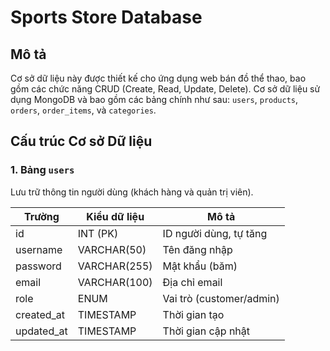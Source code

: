 # Sports Store Database

## Mô tả

Cơ sở dữ liệu này được thiết kế cho ứng dụng web bán đồ thể thao, bao gồm các chức năng CRUD (Create, Read, Update, Delete). Cơ sở dữ liệu sử dụng MongoDB và bao gồm các bảng chính như sau: `users`, `products`, `orders`, `order_items`, và `categories`.

## Cấu trúc Cơ sở Dữ liệu

### 1. Bảng `users`

Lưu trữ thông tin người dùng (khách hàng và quản trị viên).

| Trường         | Kiểu dữ liệu  | Mô tả                          |
|----------------|---------------|---------------------------------|
| id             | INT (PK)      | ID người dùng, tự tăng         |
| username       | VARCHAR(50)   | Tên đăng nhập                  |
| password       | VARCHAR(255)  | Mật khẩu (băm)                 |
| email          | VARCHAR(100)  | Địa chỉ email                   |
| role           | ENUM          | Vai trò (customer/admin)        |
| created_at     | TIMESTAMP     | Thời gian tạo                   |
| updated_at     | TIMESTAMP     | Thời gian cập nhật              |

